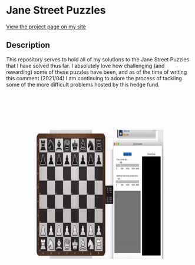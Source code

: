 Jane Street Puzzles
======
<a href="https://www.patrickellis.dev/all/projects/janestreet-puzzles" target="_blank"> View the project page on my site </a>
## Description
This repository serves to hold all of my solutions to the Jane Street Puzzles that I have solved thus far. I absolutely love how challenging (and rewarding) some of these puzzles have been, and as of the time of writing this comment (2021/04) I am continuing to adore the process of tackling some of the more difficult problems hosted by this hedge fund. 

<p align="center">
  <img src = "https://github.com/patrickellis/Portfolio/blob/master/images/docs/chessalgohuman.gif" style="padding-top:100px; width:350px;height:350px;" width="650" />
</p>


